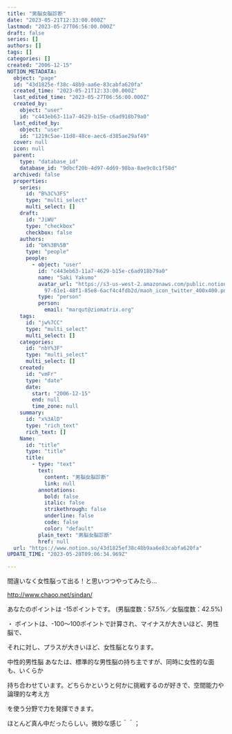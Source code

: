 ```yaml
---
title: "男脳女脳診断"
date: "2023-05-21T12:33:00.000Z"
lastmod: "2023-05-27T06:56:00.000Z"
draft: false
series: []
authors: []
tags: []
categories: []
created: "2006-12-15"
NOTION_METADATA:
  object: "page"
  id: "43d1825e-f38c-48b9-aa6e-83cabfa620fa"
  created_time: "2023-05-21T12:33:00.000Z"
  last_edited_time: "2023-05-27T06:56:00.000Z"
  created_by:
    object: "user"
    id: "c443eb63-11a7-4629-b15e-c6ad918b79a0"
  last_edited_by:
    object: "user"
    id: "1219c5ae-11d8-48ce-aec6-d385ae29af49"
  cover: null
  icon: null
  parent:
    type: "database_id"
    database_id: "9dbcf20b-4d97-4d69-98ba-8ae9c8c1f58d"
  archived: false
  properties:
    series:
      id: "B%3C%3FS"
      type: "multi_select"
      multi_select: []
    draft:
      id: "JiWU"
      type: "checkbox"
      checkbox: false
    authors:
      id: "bK%3B%5B"
      type: "people"
      people:
        - object: "user"
          id: "c443eb63-11a7-4629-b15e-c6ad918b79a0"
          name: "Saki Yakumo"
          avatar_url: "https://s3-us-west-2.amazonaws.com/public.notion-static.com/3ad1c4\
            97-61e1-48f1-85e8-6acf4c4fdb2d/maoh_icon_twitter_400x400.png"
          type: "person"
          person:
            email: "marqut@ziomatrix.org"
    tags:
      id: "jw%7CC"
      type: "multi_select"
      multi_select: []
    categories:
      id: "nbY%3F"
      type: "multi_select"
      multi_select: []
    created:
      id: "vmFr"
      type: "date"
      date:
        start: "2006-12-15"
        end: null
        time_zone: null
    summary:
      id: "x%3AlD"
      type: "rich_text"
      rich_text: []
    Name:
      id: "title"
      type: "title"
      title:
        - type: "text"
          text:
            content: "男脳女脳診断"
            link: null
          annotations:
            bold: false
            italic: false
            strikethrough: false
            underline: false
            code: false
            color: "default"
          plain_text: "男脳女脳診断"
          href: null
  url: "https://www.notion.so/43d1825ef38c48b9aa6e83cabfa620fa"
UPDATE_TIME: "2023-05-28T09:06:34.969Z"

---
```

<link rel="stylesheet" href="https://cdn.jsdelivr.net/npm/katex@0.16.2/dist/katex.min.css" integrity="sha384-bYdxxUwYipFNohQlHt0bjN/LCpueqWz13HufFEV1SUatKs1cm4L6fFgCi1jT643X" crossorigin="anonymous">


間違いなく女性脳って出る！と思いつつやってみたら…


http://www.chaoo.net/sindan/


あなたのポイントは -15ポイントです。 (男脳度数：57.5%／女脳度数：42.5%)


・ ポイントは、-100～100ポイントで計算され、マイナスが大きいほど、男性脳で、


それに対し、プラスが大きいほど、女性脳となります。


中性的男性脳 あなたは、標準的な男性脳の持ち主ですが、同時に女性的な面も、いくらか


持ち合わせています。どちらかというと何かに挑戦するのが好きで、空間能力や論理的な考え方


を使う分野で力を発揮できます。


ほとんど真ん中だったらしい。微妙な感じ＾＾；

